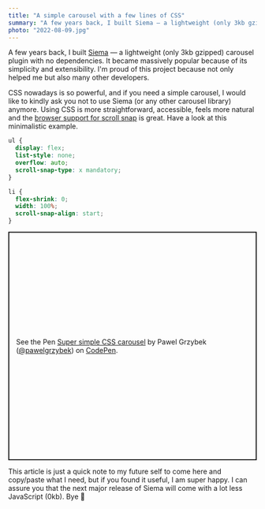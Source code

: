```yaml
---
title: "A simple carousel with a few lines of CSS"
summary: "A few years back, I built Siema — a lightweight (only 3kb gzipped) carousel plugin with no dependencies. Nowadays, I would like to ask you to stop using it."
photo: "2022-08-09.jpg"
---
```


A few years back, I built [Siema](https://pawelgrzybek.github.io/siema/) — a lightweight (only 3kb gzipped) carousel plugin with no dependencies. It became massively popular because of its simplicity and extensibility. I'm proud of this project because not only helped me but also many other developers.

CSS nowadays is so powerful, and if you need a simple carousel, I would like to kindly ask you not to use Siema (or any other carousel library) anymore. Using CSS is more straightforward, accessible, feels more natural and the [browser support for scroll snap](https://caniuse.com/css-snappoints) is great. Have a look at this minimalistic example.

```css
ul {
  display: flex;
  list-style: none;
  overflow: auto;
  scroll-snap-type: x mandatory;
}

li {
  flex-shrink: 0;
  width: 100%;
  scroll-snap-align: start;
}
```

<p class="codepen" data-height="464" data-default-tab="result" data-slug-hash="rNdKRGw" data-user="pawelgrzybek" style="height: 464px; box-sizing: border-box; display: flex; align-items: center; justify-content: center; border: 2px solid; margin: 1em 0; padding: 1em;">
  <span>See the Pen <a href="https://codepen.io/pawelgrzybek/pen/rNdKRGw">
  Super simple CSS carousel</a> by Pawel Grzybek (<a href="https://codepen.io/pawelgrzybek">@pawelgrzybek</a>)
  on <a href="https://codepen.io">CodePen</a>.</span>
</p>
<script async src="https://cpwebassets.codepen.io/assets/embed/ei.js"></script>

This article is just a quick note to my future self to come here and copy/paste what I need, but if you found it useful, I am super happy. I can assure you that the next major release of Siema will come with a lot less JavaScript (0kb). Bye 👋
